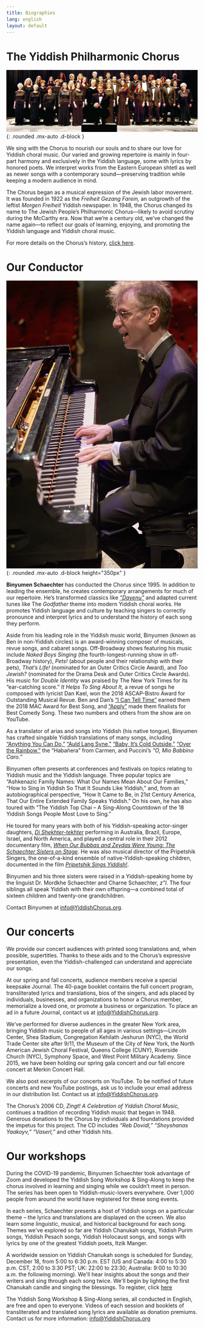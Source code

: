 ```yaml
---
title: Biographies
lang: english
layout: default
---
```


# The Yiddish Philharmonic Chorus

![The Yiddish Philharmonic Chorus](img/2010.jpg "The Yiddish Philharmonic Chorus, 2010"){: .rounded .mx-auto .d-block }

We sing with the Chorus to nourish our souls and to share our love for Yiddish choral music. Our varied and growing repertoire is mainly in four-part harmony and exclusively in the Yiddish language, some with lyrics by honored poets. We interpret works from the Eastern European shtetl as well as newer songs with a contemporary sound—preserving tradition while keeping a modern audience in mind. 

The Chorus began as a musical expression of the Jewish labor movement. It was founded in 1922 as the *Freiheit Gezang Farein,* an outgrowth of the leftist *Morgen Freiheit* Yiddish newspaper. In 1948, the Chorus changed its name to The Jewish People’s Philharmonic Chorus—likely to avoid scrutiny during the McCarthy era. Now that we’re a century old, we’ve changed the name again—to reflect our goals of learning, enjoying, and promoting the Yiddish language and Yiddish choral music. 

For more details on the Chorus’s history, [click here](milestones.html).

# Our Conductor

![Binyumen Schaechter](img/binyumen_small.jpg "Binyumen Schaechter"){: .rounded .mx-auto .d-block height="350px" }

**Binyumen Schaechter** has conducted the Chorus since 1995. In addition to leading the ensemble, he creates contemporary arrangements for much of our repertoire. He’s transformed classics like [*“Dayenu”*](https://www.youtube.com/watch?v=p3R98uechsQ) and adapted current tunes like The *Godfather* theme into modern Yiddish choral works. He promotes Yiddish language and culture by teaching singers to correctly pronounce and interpret lyrics and to understand the history of each song they perform.

Aside from his leading role in the Yiddish music world, Binyumen (known as Ben in non-Yiddish circles) is an award-winning composer of musicals, revue songs, and cabaret songs. Off-Broadway shows featuring his music include *Naked Boys Singing* (the fourth-longest-running show in off-Broadway history), *Pets!* (about people and their relationship with their pets), *That’s Life!* (nominated for an Outer Critics Circle Award), and *Too Jewish?* (nominated for the Drama Desk and Outer Critics Circle Awards). His music for *Double Identity* was praised by The New York Times for its “ear-catching score.” *It Helps To Sing About It,* a revue of songs he composed with lyricist Dan Kael, won the 2018 ASCAP-Bistro Award for Outstanding Musical Revue. Ben and Dan’s [“I Can Tell Time”](https://www.youtube.com/watch?v=SE0EiVH0bDc) earned them the 2018 MAC Award for Best Song, and [“Apply”](https://www.youtube.com/watch?v=e2v3rM8xYx4) made them finalists for Best Comedy Song. These two numbers and others from the show are on YouTube.

As a translator of arias and songs into Yiddish (his native tongue), Binyumen has crafted singable Yiddish translations of many songs,
including [“Anything You Can Do,”](https://www.youtube.com/watch?v=QWhEgXAQIGU) [“Auld Lang Syne,”](https://www.youtube.com/watch?v=l7DAqgjlm2I) [“Baby, It’s Cold Outside,”](https://www.youtube.com/watch?v=_zQxlFVP2oE) [“Over the Rainbow,”](https://www.youtube.com/watch?v=mG9B971NSC8) the “Habañera” from Carmen, and Puccini’s *“O, Mio Babbino Caro.”*

Binyumen often presents at conferences and festivals on topics relating to Yiddish music and the Yiddish language. Three popular topics are “Ashkenazic Family Names: What Our Names Mean About Our Families,” “How to Sing in Yiddish So That It Sounds Like Yiddish,” and, from an autobiographical perspective, “How It Came to Be, in 21st Century America, That Our Entire Extended Family Speaks Yiddish.” On his own, he has also toured with “The Yiddish Top Chai – A Sing-Along Countdown of the 18 Yiddish Songs People Most Love to Sing.”

He toured for many years with both of his Yiddish-speaking actor-singer daughters, [*Di Shekhter-tekhter*](http://yiddishsisters.com/) performing in Australia, Brazil, Europe, Israel, and North America, and played a central role in their 2012 documentary film, [*When Our Bubbas and Zeydas Were Young: The Schaechter Sisters on Stage*](https://jewishvideo.com/shop/ols/products/when-our-bubbas-and-zeydas-were-young). He was also musical director of the Pripetshik Singers, the one-of-a-kind ensemble of native-Yiddish-speaking children, documented in the film [*Pripetshik Sings Yiddish!*](https://jewishvideo.com/shop/ols/products/pripetshik-sings-yiddish).

Binyumen and his three sisters were raised in a Yiddish-speaking home by the linguist Dr. Mordkhe Schaechter and Charne Schaechter, *z”l.* The four siblings all speak Yiddish with their own offspring—a combined total of sixteen children and twenty-one grandchildren.

Contact Binyumen at [info@YiddishChorus.org](mailto:info@yiddishchorus.org).

# Our concerts

We provide our concert audiences with printed song translations and, when possible, supertitles. Thanks to these aids and to the Chorus’s expressive presentation, even the Yiddish-challenged can understand and appreciate our songs.  

At our spring and fall concerts, audience members receive a special keepsake Journal. The 40-page booklet contains the full concert program, transliterated lyrics and translations, bios of the singers, and ads placed by individuals, businesses, and organizations to honor a Chorus member, memorialize a loved one, or promote a business or organization. To place an ad in a future Journal, contact us at [info@YiddishChorus.org](mailto:info@yiddishchorus.org).  

We’ve performed for diverse audiences in the greater New York area, bringing Yiddish music to people of all ages in various settings—Lincoln Center, Shea Stadium, Congregation Kehilath Jeshurun (NYC), the World Trade Center site after 9/11, the Museum of the City of New York, the North American Jewish Choral Festival, Queens College (CUNY), Riverside Church (NYC), Symphony Space, and West Point Military Academy. Since 2015, we have been holding our spring gala concert and our fall encore concert at Merkin Concert Hall.  

We also post excerpts of our concerts on YouTube. To be notified of future concerts and new YouTube postings, ask us to include your email address in our distribution list. Contact us at [info@YiddishChorus.org](mailto:info@yiddishchorus.org).

The Chorus’s 2006 CD, *Zingt! A Celebration of Yiddish Choral Music,* continues a tradition of recording Yiddish music that began in 1948. Generous donations to the Chorus by individuals and foundations provided the impetus for this project. The CD includes *“Reb Dovidl,” “Shoyshanas Yaakoyv,” “Vaserl,”* and other Yiddish hits.

# Our workshops

During the COVID-19 pandemic, Binyumen Schaechter took advantage of Zoom and developed the Yiddish Song Workshop & Sing-Along to keep the chorus involved in learning and singing while we couldn’t meet in person. The series has been open to Yiddish-music-lovers everywhere.  Over 1,000 people from around the world have registered for these song events.  

In each series, Schaechter presents a host of Yiddish songs on a particular theme – the lyrics and translations are displayed on the screen.  We also learn some linguistic, musical, and historical background for each song.  Themes we've explored so far are Yiddish Chanukah songs, Yiddish Purim songs, Yiddish Pesach songs, Yiddish Holocaust songs, and songs with lyrics by one of the greatest Yiddish poets, Itzik Manger.

A worldwide session on Yiddish Chanukah songs is scheduled for Sunday, December 18, from 5:00 to 6:30 p.m. EST (US and Canada: 4:00 to 5:30 p.m. CST, 2:00 to 3:30 PST; UK: 22:00 to 23:30; Australia: 9:00 to 10:30 a.m. the following morning).  We'll hear insights about the songs and their writers and sing through each song twice.  We'll begin by lighting the first Chanukah candle and singing the blessings.  To register, click [here](https://us02web.zoom.us/meeting/register/tZYpcOuhpjItGtEDsz3F3SqLstLPzBx6pQ_T)

The Yiddish Song Workshop & Sing-Along series, all conducted in English, are free and open to everyone.  Videos of each session and booklets of transliterated and translated song lyrics are available as donation premiums.  Contact us for more information: [info@YiddishChorus.org](mailto:info@yiddishchorus.org)
